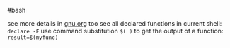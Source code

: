 #bash

see more details in [gnu.org](https://www.gnu.org/software/bash/manual/bash.html#Bash-Builtins)
too see all declared functions in current shell:   `declare -F`
use command substitution `$( )` to get the output of a function: `result=$(myfunc)`
